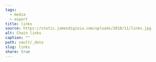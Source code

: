 ```yaml
---
tags:
  - media
  - export
title: links
source: https://static.jamesdigioia.com/uploads/2018/11/links.jpg
alt: Chain links
caption: ""
path: vault/_data
slug: links
share: true
---
```

